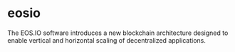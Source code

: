 # eosio
The EOS.IO software introduces a new blockchain architecture designed to enable vertical and horizontal scaling of decentralized applications.
